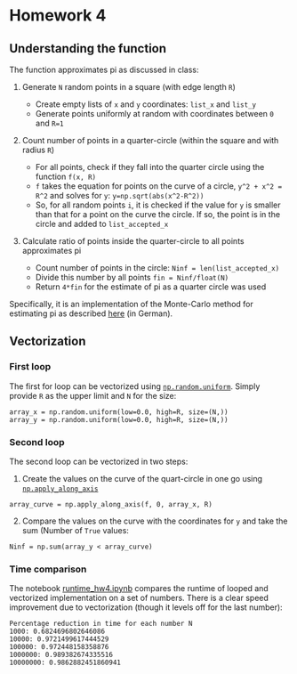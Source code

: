 # Homework 4
## Understanding the function
The function approximates pi as discussed in class:
1. Generate `N` random points in a square (with edge length `R`)
   - Create empty lists of `x` and `y` coordinates: `list_x` and `list_y`
   - Generate points uniformly at random with coordinates between `0` and `R=1`
   
2. Count number of points in a quarter-circle (within the square and with radius `R`)
   - For all points, check if they fall into the quarter circle using the function `f(x, R)`
   - `f` takes the equation for points on the curve of a circle, `y^2 + x^2 = R^2` and solves for `y`: `y=np.sqrt(abs(x^2-R^2))`
   - So, for all random points `i`, it is checked if the value for `y` is smaller than that for a point on the curve the circle. If so, the point is in the circle and added to `list_accepted_x`
   
3. Calculate ratio of points inside the quarter-circle to all points approximates pi
   - Count number of points in the circle: `Ninf = len(list_accepted_x)`
   - Divide this number by all points `fin = Ninf/float(N)`
   - Return `4*fin` for the estimate of pi as a quarter circle was used

Specifically, it is an implementation of the Monte-Carlo method for estimating pi as described [here](https://groups.uni-paderborn.de/reiss/AnalyseBuch/Grundlagen/Geometrie/pi/area.html?i=index) (in German).


## Vectorization
### First loop
The first for loop can be vectorized using [`np.random.uniform`](https://numpy.org/doc/stable/reference/random/generated/numpy.random.uniform.html).
Simply provide `R` as the upper limit and `N` for the size:
```
array_x = np.random.uniform(low=0.0, high=R, size=(N,))
array_y = np.random.uniform(low=0.0, high=R, size=(N,))
```

### Second loop
The second loop can be vectorized in two steps:
1. Create the values on the curve of the quart-circle in one go using [`np.apply_along_axis`](https://numpy.org/doc/stable/reference/generated/numpy.apply_along_axis.html)
```
array_curve = np.apply_along_axis(f, 0, array_x, R)
```

2. Compare the values on the curve with the coordinates for `y` and take the sum (Number of `True` values:
```
Ninf = np.sum(array_y < array_curve)
```

### Time comparison
The notebook [runtime_hw4.ipynb](./runtime_hw4.ipynb) compares the runtime of looped and vectorized implementation on a set of numbers.
There is a clear speed improvement due to vectorization (though it levels off for the last number):

```
Percentage reduction in time for each number N
1000: 0.6824696802646086
10000: 0.9721499617444529
100000: 0.972448158358876
1000000: 0.989382674335516
10000000: 0.9862882451860941
```
